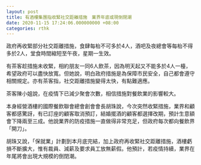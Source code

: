 ```yaml
---
layout: post
title: 有酒樓集團指收緊社交距離措施　業界年底或現倒閉潮　
date: 2020-11-15 17:24:06.000000000 +08:00
categories: rthk
---
```


政府再收緊部分社交距離措施，食肆每枱不可多於4人，酒吧及夜總會等每枱不得多於2人，堂食時間縮短至午夜，星期一生效。

有茶客趁措施未收緊，相約朋友一同6人飲茶，因為明天起又不能多於4人一檯，希望政府可以盡快放寬。但她說，明白政府措施是為保障市民安全，自己都會遵守相關規定。亦有茶客指，社交距離措施變得太快，有點難適應。

茶客陳小姐說，在疫情下已減少聚會次數，相信措施對餐飲業的影響較大。

本身經營酒樓的國際餐飲聯會總會創會會長胡珠說，今次突然收緊措施，業界和顧客都感驚訝，有已訂座的顧客取消預訂，結婚擺酒的顧客都選擇改期，預計生意額會下降兩至三成。他說業界的防疫措施一直做得非常充足，但政府每次都向餐飲界「開刀」。

胡珠又說，「保就業」計劃到本月底完結，加上政府再收緊社交距離措施，酒樓虧損不斷擴大，惟有裁員、減薪及要求員工放無薪假。他預計，若疫情持續，業界在年尾將會出現大規模的倒閉潮。
